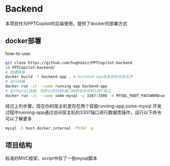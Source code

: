 # Backend

本项目作为PPTCopilot的后端使用，提供了docker的部署方式

## docker部署


how-to-use:

```bash
git clone https://github.com/hughdazz/PPTCopilot-backend
cd PPTCopilot-backend/
# 构建镜像
docker build -t backend-app . # backend-app或者其他任意名字
# 运行容器
docker run -it --name running-app backend-app
# 运行mysql容器，将默认的3306接口映射到本地机3307接口
docker run -it --name some-mysql -p 3307:3306 -e MYSQL_ROOT_PASSWORD=admin -d mysql
```

经过上列步骤，现在你的宿主机里存在两个容器running-app,some-mysql
开发过程中running-app通过访问宿主机的3307端口进行数据库操作，运行以下命令可以了解更多
```bash
mysql -h host.docker.internal -P3307 -p
```

## 项目结构

标准的MVC框架，script中存了一些mysql脚本